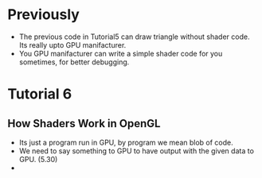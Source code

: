 # Previously

- The previous code in Tutorial5 can draw triangle without shader code. Its really upto GPU manifacturer. 
- You GPU manifacturer can write a simple shader code for you sometimes, for better debugging.

# Tutorial 6
## How Shaders Work in OpenGL

- Its just a program run in GPU, by program we mean blob of code.
- We need to say something to GPU to have output with the given data to GPU. (5.30)
- 
